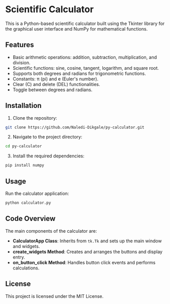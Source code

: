 # Scientific Calculator

This is a Python-based scientific calculator built using the Tkinter library for the graphical user interface and NumPy for mathematical functions.

## Features

- Basic arithmetic operations: addition, subtraction, multiplication, and division.
- Scientific functions: sine, cosine, tangent, logarithm, and square root.
- Supports both degrees and radians for trigonometric functions.
- Constants: π (pi) and e (Euler's number).
- Clear (C) and delete (DEL) functionalities.
- Toggle between degrees and radians.

## Installation

1. Clone the repository:
  ```sh
  git clone https://github.com/Naledi-Dikgale/py-calculator.git
  ```
2. Navigate to the project directory:
  ```sh
  cd py-calculator
  ```
3. Install the required dependencies:
  ```sh
  pip install numpy
  ```

## Usage

Run the calculator application:
```sh
python calculator.py
```

## Code Overview

The main components of the calculator are:

- **CalculatorApp Class**: Inherits from `tk.Tk` and sets up the main window and widgets.
- **create_widgets Method**: Creates and arranges the buttons and display entry.
- **on_button_click Method**: Handles button click events and performs calculations.

## License

This project is licensed under the MIT License.

